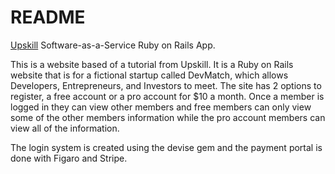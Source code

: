 # README

[Upskill](http://upskillcourses.com) Software-as-a-Service Ruby on Rails App.

This is a website based of a tutorial from Upskill. It is a Ruby on Rails website that is for a fictional startup called DevMatch, which allows Developers, Entrepreneurs, and Investors to meet. The site has 2 options to register, a free account or a pro account for $10 a month. Once a member is logged in they can view other members and free members can only view some of the other members information while the pro account members can view all of the information.

The login system is created using the devise gem and the payment portal is done with Figaro and Stripe.
